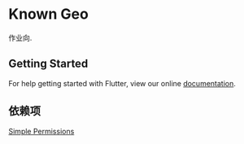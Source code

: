 # Known Geo

作业向.

## Getting Started

For help getting started with Flutter, view our online
[documentation](https://flutter.io/).

## 依赖项

[Simple Permissions](https://github.com/Ethras/flutter_simple_permissions)
